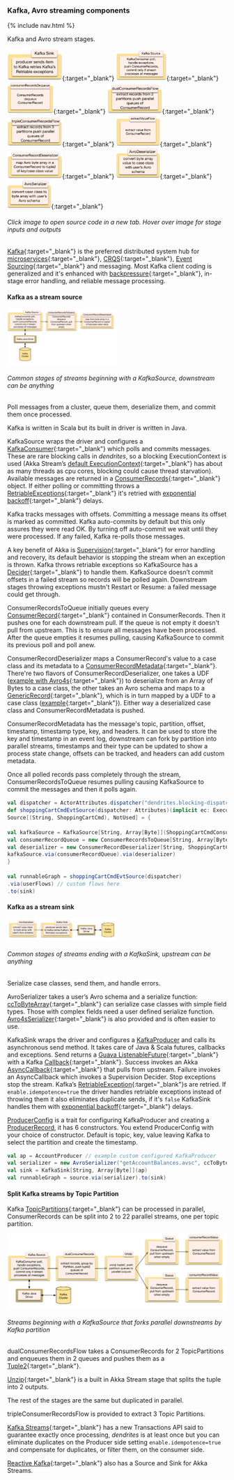 ### Kafka, Avro streaming components

{% include nav.html %}

Kafka and Avro stream stages.

[<img src="png/KafkaSink.png?raw=true" alt="KafkaSink" width="25%" height="25%" title="input serialized value, publish it, uses Akka Supervision to retry temporary errors with exponential backoff or fail the stream">](https://github.com/garyaiki/dendrites/blob/master/src/main/scala/com/github/garyaiki/dendrites/kafka/stream/KafkaSink.scala){:target="_blank"}
[<img src="png/KafkaSource.png?raw=true" alt="KafkaSource" width="23%" height="23%" title="input Kafka, output ConsumerRecords">](https://github.com/garyaiki/dendrites/blob/master/src/main/scala/com/github/garyaiki/dendrites/kafka/stream/KafkaSource.scala){:target="_blank"}
[<img src="png/consumerRecordsDequeue.png?raw=true" alt="consumerRecordsToQequeue" width="21%" height="21%" title="input ConsumerRecords, output ConsumerRecord one at a time">](https://github.com/garyaiki/dendrites/blob/master/src/main/scala/com/github/garyaiki/dendrites/kafka/stream/ConsumerRecordsToQueue.scala){:target="_blank"}
[<img src="png/dualConsumerRecordsFlow.png?raw=true" alt="dualConsumerRecordsFlow" width="25%" height="25%" title="input ConsumerRecords from 2 partitions, output tuple of Queue of ConsumerRecord with queue for each partition">](https://github.com/garyaiki/dendrites/blob/master/src/main/scala/com/github/garyaiki/dendrites/kafka/stream/package.scala){:target="_blank"}
[<img src="png/tripleConsumerRecordsFlow.png?raw=true" alt="tripleConsumerRecordsFlow" width="25%" height="25%" title="input ConsumerRecords from 3 partitions, output tuple of Queue of ConsumerRecord with queue for each partition">](https://github.com/garyaiki/dendrites/blob/master/src/main/scala/com/github/garyaiki/dendrites/kafka/stream/package.scala){:target="_blank"}
[<img src="png/extractValueFlow.png?raw=true" alt="extractValueFlow" width="20%" height="20%" title="input ConsumerRecord, output its value">](https://github.com/garyaiki/dendrites/blob/master/src/main/scala/com/github/garyaiki/dendrites/kafka/stream/package.scala){:target="_blank"}
[<img src="png/ConsumerRecordDeserializer.png?raw=true" alt="ConsumerRecordDeserializer" width="25%" height="25%" title="input a ConsumerRecord, output a tuple of Kafka key and case class value">](https://github.com/garyaiki/dendrites/blob/master/src/main/scala/com/github/garyaiki/dendrites/kafka/stream/avro4s/ConsumerRecordDeserializer.scala){:target="_blank"}
[<img src="png/AvroDeserializer.png?raw=true" alt="AvroDeserializer" width="20%" height="20%" title="input an Avro serialized array of bytes, output the case class it maps to">](https://github.com/garyaiki/dendrites/blob/master/src/main/scala/com/github/garyaiki/dendrites/avro4s/stream/Avro4sDeserializer.scala){:target="_blank"}
[<img src="png/AvroSerializer.png?raw=true" alt="AvroSerializer" width="20%" height="20%" title="input a case class, output an Avro serialized array of bytes">](https://github.com/garyaiki/dendrites/blob/master/src/main/scala/com/github/garyaiki/dendrites/avro4s/stream/Avro4sSerializer.scala){:target="_blank"}
###### Click image to open source code in a new tab. Hover over image for stage inputs and outputs

[Kafka](https://engineering.linkedin.com/kafka/benchmarking-apache-kafka-2-million-writes-second-three-cheap-machines){:target="_blank"} is the preferred distributed system hub for [microservices](https://martinfowler.com/articles/microservices.html){:target="_blank"}, [CRQS](https://martinfowler.com/bliki/CQRS.html){:target="_blank"}, [Event Sourcing](https://www.confluent.io/blog/event-sourcing-cqrs-stream-processing-apache-kafka-whats-connection/){:target="_blank"} and messaging. Most Kafka client coding is generalized and it's enhanced with  [backpressure](http://www.reactivemanifesto.org/glossary#Back-Pressure){:target="_blank"}, in-stage error handling, and reliable message processing.


#### Kafka as a stream source

<img src="png/KafkaSourceStream.png?raw=true" width="50%" />

###### Common stages of streams beginning with a KafkaSource, downstream can be anything

Poll messages from a cluster, queue them, deserialize them, and commit them once processed.

Kafka is written in Scala but its built in driver is written in Java.

KafkaSource wraps the driver and configures a [KafkaConsumer](http://kafka.apache.org/0110/javadoc/org/apache/kafka/clients/consumer/KafkaConsumer.html){:target="_blank"} which polls and commits messages. These are rare blocking calls in *dendrites*, so a blocking ExecutionContext is used (Akka Stream’s [default ExecutionContext](http://doc.akka.io/docs/akka/current/scala/dispatchers.html#default-dispatcher){:target="_blank"} has about as many threads as cpu cores, blocking could cause thread starvation). Available messages are returned in a [ConsumerRecords](http://kafka.apache.org/0110/javadoc/org/apache/kafka/clients/consumer/ConsumerRecords.html){:target="_blank"} object. If either polling or committing throws a [RetriableExceptions](http://kafka.apache.org/0110/javadoc/index.html?org/apache/kafka/common/errors/RetriableException.html){:target="_blank"} it's retried with [exponential backoff](https://en.wikipedia.org/wiki/Exponential_backoff){:target="_blank"} delays.

Kafka tracks messages with offsets. Committing a message means its offset is marked as committed. Kafka auto-commits by default but this only assures they were read OK. By turning off auto-commit we wait until they were processed. If any failed, Kafka re-polls those messages.

A key benefit of Akka is [Supervision](http://doc.akka.io/docs/akka/current/scala/stream/stream-error.html){:target="_blank"} for error handling and recovery, its default behavior is stopping the stream when an exception is thrown. Kafka throws retriable exceptions so KafkaSource has a [Decider](http://doc.akka.io/docs/akka/current/scala/stream/stream-error.html){:target="_blank"} to handle them. KafkaSource doesn’t commit offsets in a failed stream so records will be polled again. Downstream stages throwing exceptions mustn't Restart or Resume: a failed message could get through.

ConsumerRecordsToQueue initially queues every [ConsumerRecord](http://kafka.apache.org/0110/javadoc/org/apache/kafka/clients/consumer/ConsumerRecord.html){:target="_blank"} contained in ConsumerRecords. Then it pushes one for each downstream pull. If the queue is not empty it doesn't pull from upstream. This is to ensure all messages have been processed. After the queue empties it resumes pulling, causing KafkaSource to commit its previous poll and poll anew. 

ConsumerRecordDeserializer maps a ConsumerRecord's value to a case class and its metadata to a [ConsumerRecordMetadata](https://github.com/garyaiki/dendrites/blob/master/src/main/scala/com/github/garyaiki/dendrites/kafka/package.scala){:target="_blank"}. There're two flavors of ConsumerRecordDeserializer, one takes a UDF ([example with Avro4s](https://github.com/garyaiki/dendrites/blob/master/src/main/scala/com/github/garyaiki/dendrites/examples/account/avro4s/Avro4sGetAccountBalances.scala){:target="_blank"}) to deserialize from an Array of Bytes to a case class, the other takes an Avro schema and maps to a [GenericRecord](http://avro.apache.org/docs/current/api/java/org/apache/avro/generic/GenericRecord.html){:target="_blank"}, which is in turn mapped by a UDF to a case class
 ([example](https://github.com/garyaiki/dendrites/blob/master/src/main/scala/com/github/garyaiki/dendrites/examples/account/avro/package.scala){:target="_blank"}). Either way a deserialized case class and ConsumerRecordMetadata is pushed.

ConsumerRecordMetadata has the message's topic, partition, offset, timestamp, timestamp type, key, and headers. It can be used to store the key and timestamp in an event log,  downstream can fork by partition into parallel streams, timestamps and their type can be updated to show a process state change, offsets can be tracked, and headers can add custom metadata.

Once all polled records pass completely through the stream, ConsumerRecordsToQueue resumes pulling causing KafkaSource to commit the  messages and then it polls again.

```scala
val dispatcher = ActorAttributes.dispatcher("dendrites.blocking-dispatcher")
def shoppingCartCmdEvtSource(dispatcher: Attributes)(implicit ec: ExecutionContext, logger: LoggingAdapter):
Source[(String, ShoppingCartCmd), NotUsed] = {

val kafkaSource = KafkaSource[String, Array[Byte]](ShoppingCartCmdConsumer).withAttributes(dispatcher)
val consumerRecordQueue = new ConsumerRecordsToQueue[String, Array[Byte]](extractRecords)
val deserializer = new ConsumerRecordDeserializer[String, ShoppingCartCmd](toCaseClass)
kafkaSource.via(consumerRecordQueue).via(deserializer)
}

val runnableGraph = shoppingCartCmdEvtSource(dispatcher)
.via(userFlows) // custom flows here
.to(sink)
```

#### Kafka as a stream sink

<img src="png/KafkaSinkStream.png?raw=true" width="50%" />

###### Common stages of streams ending with a KafkaSink, upstream can be anything

Serialize case classes, send them, and handle errors.

AvroSerializer takes a user’s Avro schema and a serialize function: [ccToByteArray](https://github.com/garyaiki/dendrites/blob/master/src/main/scala/com/github/garyaiki/dendrites/avro/package.scala){:target="_blank"} can serialize case classes with simple field types. Those with complex fields need a user defined serialize function. [Avro4sSerializer](https://github.com/garyaiki/dendrites/blob/master/src/main/scala/com/github/garyaiki/dendrites/avro4s/stream/Avro4sSerializer.scala){:target="_blank"} is also provided and is often easier to use.

KafkaSink wraps the driver and configures a [KafkaProducer](http://kafka.apache.org/0110/javadoc/org/apache/kafka/clients/producer/KafkaProducer.html) and calls its asynchronous send method. It takes care of Java & Scala futures, callbacks and exceptions. Send returns a [Guava ListenableFuture](https://github.com/google/guava/wiki/ListenableFutureExplained){:target="_blank"} with a Kafka [Callback](http://kafka.apache.org/0110/javadoc/org/apache/kafka/clients/producer/Callback.html){:target="_blank"}. Success invokes an Akka [AsyncCallback](http://doc.akka.io/docs/akka/current/scala/stream/stream-customize.html#using-asynchronous-side-channels){:target="_blank"} that pulls from upstream. Failure invokes an AsyncCallback which invokes a Supervision Decider. Stop exceptions stop the stream. Kafka’s [RetriableException](http://kafka.apache.org/0110/javadoc/org/apache/kafka/connect/errors/RetriableException.html){:target="_blank"}s are retried. If `enable.idempotence=true` the driver handles retriable exceptions instead of throwing them it also eliminates duplicate sends, if it's `false` KafkaSink handles them with [exponential backoff](https://en.wikipedia.org/wiki/Exponential_backoff){:target="_blank"} delays. 

[ProducerConfig](https://github.com/garyaiki/dendrites/blob/master/src/main/scala/com/github/garyaiki/dendrites/kafka/ProducerConfig.scala) is a trait for configuring KafkaProducer and creating a [ProducerRecord](http://kafka.apache.org/0110/javadoc/org/apache/kafka/clients/producer/ProducerRecord.html), it has 6 constructors. You extend ProducerConfig with your choice of constructor. Default is topic, key, value leaving Kafka to select the partition and create the timestamp.

```scala
val ap = AccountProducer // example custom configured KafkaProducer
val serializer = new AvroSerializer("getAccountBalances.avsc", ccToByteArray)
val sink = KafkaSink[String, Array[Byte]](ap)
val runnableGraph = source.via(serializer).to(sink)
```


#### Split Kafka streams by Topic Partition
Kafka [TopicPartitions](http://kafka.apache.org/0100/javadoc/org/apache/kafka/common/TopicPartition.html){:target="_blank"} can be processed in parallel, ConsumerRecords can be split into 2 to 22 parallel streams, one per topic partition.

![image](png/2PartitionKafkaSourceStream.png?raw=true)
###### Streams beginning with a KafkaSource that forks parallel downstreams by Kafka partition
dualConsumerRecordsFlow takes a ConsumerRecords for 2 TopicPartitions and enqueues them in 2 queues and pushes them as a [Tuple2](http://www.scala-lang.org/api/current/scala/Tuple2.html){:target="_blank"}.

[Unzip](http://doc.akka.io/docs/akka/current/scala/stream/stages-overview.html#unzip){:target="_blank"} is a built in Akka Stream stage that splits the tuple into 2 outputs.

The rest of the stages are the same but duplicated in parallel.

tripleConsumerRecordsFlow is provided to extract 3 Topic Partitions.

[Kafka Streams](http://kafka.apache.org/documentation/streams/){:target="_blank"} has a new Transactions API said to guarantee exactly once processing,  *dendrites* is at least once but you can eliminate duplicates on the Producer side setting `enable.idempotence=true` and compensate for duplicates, or filter them, on the consumer side.

[Reactive Kafka](https://github.com/akka/reactive-kafka){:target="_blank"} also has a Source and Sink for Akka Streams.
